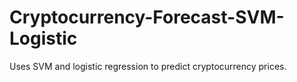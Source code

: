 # Cryptocurrency-Forecast-SVM-Logistic
Uses SVM and logistic regression to predict cryptocurrency prices.
